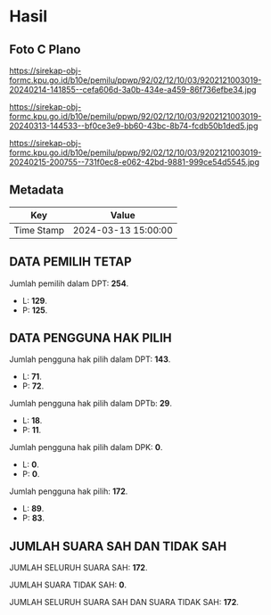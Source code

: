 # Hasil

## Foto C Plano

https://sirekap-obj-formc.kpu.go.id/b10e/pemilu/ppwp/92/02/12/10/03/9202121003019-20240214-141855--cefa606d-3a0b-434e-a459-86f736efbe34.jpg

https://sirekap-obj-formc.kpu.go.id/b10e/pemilu/ppwp/92/02/12/10/03/9202121003019-20240313-144533--bf0ce3e9-bb60-43bc-8b74-fcdb50b1ded5.jpg

https://sirekap-obj-formc.kpu.go.id/b10e/pemilu/ppwp/92/02/12/10/03/9202121003019-20240215-200755--731f0ec8-e062-42bd-9881-999ce54d5545.jpg


## Metadata

| Key        | Value               |
| ---------- | ------------------- |
| Time Stamp | 2024-03-13 15:00:00 |


## DATA PEMILIH TETAP

Jumlah pemilih dalam DPT: **254**.
 * L: **129**.
 * P: **125**.

## DATA PENGGUNA HAK PILIH

Jumlah pengguna hak pilih dalam DPT: **143**.
 * L: **71**.
 * P: **72**.

Jumlah pengguna hak pilih dalam DPTb: **29**.
 * L: **18**.
 * P: **11**.

Jumlah pengguna hak pilih dalam DPK: **0**.
 * L: **0**.
 * P: **0**.

Jumlah pengguna hak pilih: **172**.
 * L: **89**.
 * P: **83**.

## JUMLAH SUARA SAH DAN TIDAK SAH

JUMLAH SELURUH SUARA SAH: **172**.

JUMLAH SUARA TIDAK SAH: **0**.

JUMLAH SELURUH SUARA SAH DAN SUARA TIDAK SAH: **172**.


